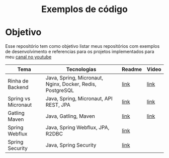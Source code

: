 <h1 align="center" > Exemplos de código </h1>

# Objetivo

Esse repositório tem como objetivo listar meus repositórios com exemplos de desenvolvimento e referencias para os
projetos implementados para meu [canal no youtube](https://www.youtube.com/@Devertelo)

| Tema                | Tecnologias                                               | Readme                           | Vídeo                                               |
|---------------------|-----------------------------------------------------------|----------------------------------|-----------------------------------------------------| 
| Rinha de Backend    | Java, Spring, Micronaut, Nginx, Docker, Redis, PostgreSQL | [link](java/rinha-backend)       | [link](https://www.youtube.com/watch?v=2M-mYZD05S0) |
| Spring vs Micronaut | Java, Spring, Micronaut, API REST, JPA                    | [link](java/spring-vs-micronaut) | [link](https://youtu.be/t3ihqgaD7d0)                |
| Gatling Maven       | Java, Gatling, Maven             | [link](java/java-maven-gatling)  | [link](https://youtu.be/gkl1ZTTtff4)                                         |
| Spring Webflux      | Java, Spring Webflux, JPA, R2DBC                          | [link](java/spring-webflux)      |                                                     |
| Spring Security     | Java, Spring Security                         | [link](java/spring-security)     |                                                     |

